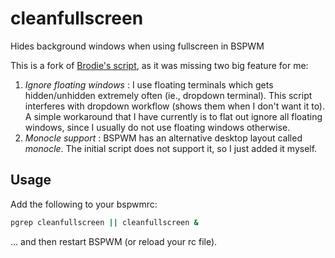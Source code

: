 # cleanfullscreen
Hides background windows when using fullscreen in BSPWM

This is a fork of [Brodie's script](https://github.com/kyokeunpark/cleanfullscreen), as it was missing two big feature for me:

1. _Ignore floating windows_ : I use floating terminals which gets hidden/unhidden extremely often (ie., dropdown terminal). This script interferes with dropdown workflow (shows them when I don't want it to). A simple workaround that I have currently is to flat out ignore all floating windows, since I usually do not use floating windows otherwise.
2. _Monocle support_ : BSPWM has an alternative desktop layout called _monocle_. The initial script does not support it, so I just added it myself.

## Usage

Add the following to your bspwmrc:

``` sh
pgrep cleanfullscreen || cleanfullscreen &
```

... and then restart BSPWM (or reload your rc file).

